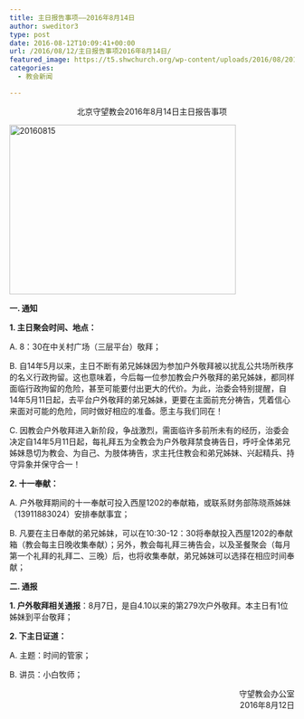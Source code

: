 ```yaml
---
title: 主日报告事项——2016年8月14日
author: sweditor3
type: post
date: 2016-08-12T10:09:41+00:00
url: /2016/08/12/主日报告事项2016年8月14日/
featured_image: https://t5.shwchurch.org/wp-content/uploads/2016/08/20160815-400x288.jpg
categories:
  - 教会新闻

---
```

<p style="text-align: center;">
  北京守望教会2016年8月14日主日报告事项
</p>

<!--more-->

<img class="aligncenter size-full wp-image-14185" src="http://t5.shwchurch.org/wp-content/uploads/2016/08/20160815.jpg" alt="20160815" width="400" height="300" />

**一. 通知**
  
**1. 主日聚会时间、地点：**
  
A. 8：30在中关村广场（三层平台）敬拜；
  
B. 自14年5月以来，主日不断有弟兄姊妹因为参加户外敬拜被以扰乱公共场所秩序的名义行政拘留。这也意味着，今后每一位参加教会户外敬拜的弟兄姊妹，都同样面临行政拘留的危险，甚至可能要付出更大的代价。为此，治委会特别提醒，自14年5月11日起，去平台户外敬拜的弟兄姊妹，更要在主面前充分祷告，凭着信心来面对可能的危险，同时做好相应的准备。愿主与我们同在！
  
C. 因教会户外敬拜进入新阶段，争战激烈，需面临许多前所未有的经历，治委会决定自14年5月11日起，每礼拜五为全教会为户外敬拜禁食祷告日，呼吁全体弟兄姊妹恳切为教会、为自己、为肢体祷告，求主托住教会和弟兄姊妹、兴起精兵、持守异象并保守合一！
  
**2. 十一奉献：**
  
A. 户外敬拜期间的十一奉献可投入西屋1202的奉献箱，或联系财务部陈晓燕姊妹（13911883024）安排奉献事宜；
  
B. 凡要在主日奉献的弟兄姊妹，可以在10:30-12：30将奉献投入西屋1202的奉献箱（教会每主日晚收集奉献）；另外，教会每礼拜三祷告会，以及圣餐聚会（每月第一个礼拜的礼拜二、三晚）后，也将收集奉献，弟兄姊妹可以选择在相应时间奉献；

**二. 通报**
  
**1. 户外敬拜相关通报**：8月7日，是自4.10以来的第279次户外敬拜。本主日有1位姊妹到平台敬拜；
  
**2. 下主日证道：**
  
A. 主题：时间的管家；
  
B. 讲员：小白牧师；

<p style="text-align: right;">
  守望教会办公室<br /> 2016年8月12日
</p>